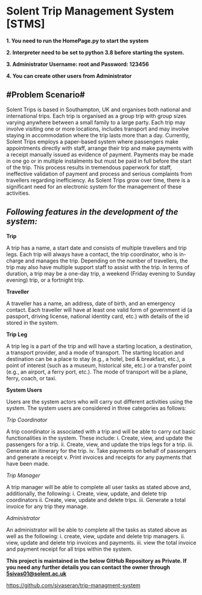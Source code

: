 # Solent Trip Management System [STMS]

**1. You need to run the HomePage.py to start the system**

**2. Interpreter need to be set to python 3.8 before starting the system.**

**3. Administrator Username: root and Password: 123456**

**4. You can create other users from Administrator**

#Problem Scenario#
------------------

Solent Trips is based in Southampton, UK and organises both national and international trips. Each trip is organised as a group trip with group sizes varying anywhere between a small family to a large party. Each trip may involve visiting one or more locations, includes transport and may involve staying in accommodation where the trip lasts more than a day. Currently, Solent Trips employs a paper-based system where passengers make appointments directly with staff, arrange their trip and make payments with a receipt manually issued as evidence of payment. Payments may be made in one go or in multiple instalments but must be paid in full before the start of the trip. This process results in tremendous paperwork for staff, ineffective validation of payment and process and serious complaints from travellers regarding inefficiency. As Solent Trips grow over time, there is a significant need for an electronic system for the management of these activities. 

*Following features in the development of the system:*
------------------------------------------------------

**Trip**

A trip has a name, a start date and consists of multiple travellers and trip legs. Each trip will always have a contact, the trip coordinator, who is in-charge and manages the trip. Depending on the number of travellers, the trip may also have multiple support staff to assist with the trip. In terms of duration, a trip may be a one-day trip, a weekend (Friday evening to Sunday evening) trip, or a fortnight trip.

**Traveller**

A traveller has a name, an address, date of birth, and an emergency contact. Each traveller will have at least one valid form of government id (a passport, driving license, national identity card, etc.) with details of the id stored in the system.

**Trip Leg**

A trip leg is a part of the trip and will have a starting location, a destination, a transport provider, and a mode of transport. The starting location and destination can be a place to stay (e.g., a hotel, bed & breakfast, etc.), a point of interest (such as a museum, historical site, etc.) or a transfer point (e.g., an airport, a ferry port, etc.). The mode of transport will be a plane, ferry, coach, or taxi.

**System Users**

Users are the system actors who will carry out different activities using the system. The system users are considered in three categories as follows:

*Trip Coordinator*

A trip coordinator is associated with a trip and will be able to carry out basic functionalities in the system. These include:
i. Create, view, and update the passengers for a trip.
ii. Create, view, and update the trips legs for a trip.
iii. Generate an itinerary for the trip.
iv. Take payments on behalf of passengers and generate a receipt
v. Print invoices and receipts for any payments that have been made.

*Trip Manager*

A trip manager will be able to complete all user tasks as stated above and, additionally, the following:
i. Create, view, update, and delete trip coordinators
ii. Create, view, update and delete trips.
iii. Generate a total invoice for any trip they manage.

*Administrator*

An administrator will be able to complete all the tasks as stated above as well as the following:
i. create, view, update and delete trip managers.
ii. view, update and delete trip invoices and payments.
iii. view the total invoice and payment receipt for all trips within the system.

**This project is maintained in the below GitHub Repository as Private. If you need any further details you can contact the owner through 5sivas01@solent.ac.uk**

https://github.com/sivaseran/trip-managment-system
